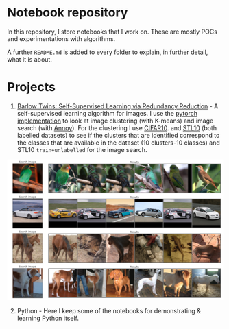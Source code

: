 # Notebook repository

In this repository, I store notebooks that I work on. These are mostly POCs and experimentations with algorithms. 

A further `README.md` is added to every folder to explain, in further detail, what it is about. 


# Projects

1. [Barlow Twins: Self-Supervised Learning via Redundancy Reduction](https://arxiv.org/abs/2103.03230) - A self-supervised learning algorithm for images. I use the [pytorch implementation](https://github.com/facebookresearch/barlowtwins) to look at image clustering (with K-means) and image search (with [Annoy](https://github.com/spotify/annoy)).
For the clustering I use [CIFAR10](https://www.cs.toronto.edu/~kriz/cifar.html). and [STL10](https://cs.stanford.edu/~acoates/stl10/) (both labelled datasets) to see if the clusters that are identified correspond to the classes that are available in the dataset (10 clusters-10 classes) and STL10 `train+unlabelled` for the image search.

![](images/barlowtwins_annoy.png)

2. Python - Here I keep some of the notebooks for demonstrating & learning Python itself. 